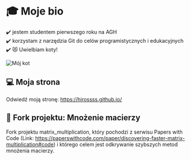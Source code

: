 # :mortar_board: Moje bio
:heavy_check_mark: jestem studentem pierwszego roku na AGH<br>
:heavy_check_mark: korzystam z narzędzia Git do celów programistycznych i edukacyjnych<br>
:heavy_check_mark: :heart_eyes_cat: Uwielbiam koty!<br>

![Mój kot](https://tueuropa.pl/uploads/articles_files/2021/11/05/6e7f9516-1948-d9e8-ca22-00007380aca5.jpg)

## :computer: Moja strona
Odwiedź moją stronę: https://hirossss.github.io/



## :wrench: Fork projektu: Mnożenie macierzy
Fork projektu matrix_multiplication, który pochodzi z serwisu Papers with Code (Link: https://paperswithcode.com/paper/discovering-faster-matrix-multiplication#code) i którego celem jest odkrywanie szybszych metod mnożenia macierzy.
